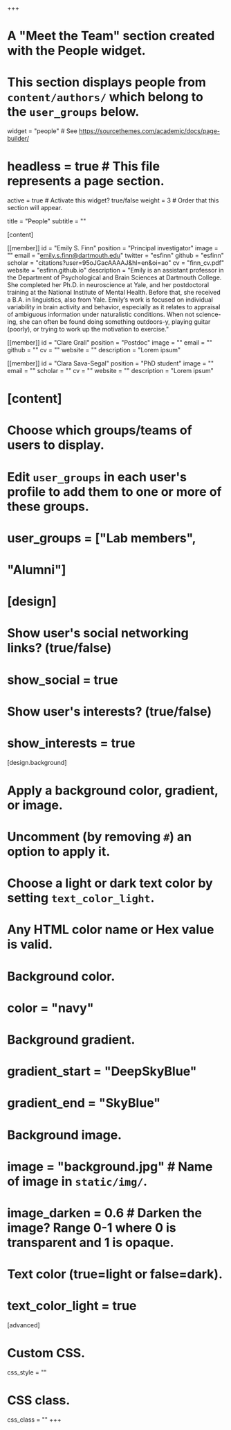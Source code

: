+++
# A "Meet the Team" section created with the People widget.
# This section displays people from `content/authors/` which belong to the `user_groups` below.

widget = "people"  # See https://sourcethemes.com/academic/docs/page-builder/
# headless = true  # This file represents a page section.
active = true  # Activate this widget? true/false
weight = 3  # Order that this section will appear.

title = "People"
subtitle = ""

[content]

[[member]]
	id = "Emily S. Finn"
	position = "Principal investigator"
	image = ""
	email = "emily.s.finn@dartmouth.edu"
	twitter = "esfinn"
	github = "esfinn"
	scholar = "citations?user=95oJGacAAAAJ&hl=en&oi=ao"
	cv = "finn_cv.pdf"
	website = "esfinn.github.io"
	description = "Emily is an assistant professor in the Department of Psychological and Brain Sciences at Dartmouth College. She completed her Ph.D. in neuroscience at Yale, and her postdoctoral training at the National Institute of Mental Health. Before that, she received a B.A. in linguistics, also from Yale. Emily’s work is focused on individual variability in brain activity and behavior, especially as it relates to appraisal of ambiguous information under naturalistic conditions. When not science-ing, she can often be found doing something outdoors-y, playing guitar (poorly), or trying to work up the motivation to exercise."

[[member]]
	id = "Clare Grall"
	position = "Postdoc"
    image = ""
	email = ""
	github = ""
	cv = ""
	website = ""
	description = "Lorem ipsum"


[[member]]
	id = "Clara Sava-Segal"
	position = "PhD student"
	image = ""
	email = ""
	scholar = ""
	cv = ""
	website = ""
	description = "Lorem ipsum"




# [content]
  # Choose which groups/teams of users to display.
  #   Edit `user_groups` in each user's profile to add them to one or more of these groups.
#  user_groups = ["Lab members",
#                 "Alumni"]

# [design]
  # Show user's social networking links? (true/false)
#  show_social = true
  
  # Show user's interests? (true/false)
#  show_interests = true

[design.background]
  # Apply a background color, gradient, or image.
  #   Uncomment (by removing `#`) an option to apply it.
  #   Choose a light or dark text color by setting `text_color_light`.
  #   Any HTML color name or Hex value is valid.
  
  # Background color.
  # color = "navy"
  
  # Background gradient.
  # gradient_start = "DeepSkyBlue"
  # gradient_end = "SkyBlue"
  
  # Background image.
  # image = "background.jpg"  # Name of image in `static/img/`.
  # image_darken = 0.6  # Darken the image? Range 0-1 where 0 is transparent and 1 is opaque.

  # Text color (true=light or false=dark).
  # text_color_light = true  
  
[advanced]
 # Custom CSS. 
 css_style = ""
 
 # CSS class.
 css_class = ""
+++
